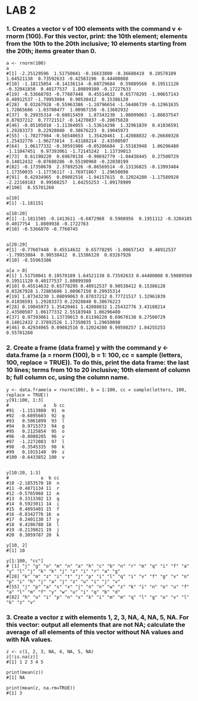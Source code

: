 # LAB 2
### 1. Creates a vector v of 100 elements with the command v <- rnorm (100). For this vector, print: the 10th element; elements from the 10th to the 20th inclusive; 10 elements starting from the 20th; items greater than 0.
```
a <- rnorm(100)
a
#[1] -2.25129596  1.51750041 -0.16633800 -0.36680419  0.10578189  1.64521138  0.73592633 -0.42583196  0.44400808
#[10] -1.18115054 -0.14136114 -0.68729684  0.59889560  0.19511120 -0.32041850  0.40177537  1.80899380 -0.17227633
#[19] -0.53668703 -0.77607448  0.45514632  0.65778295 -1.00657143  0.48912537 -1.79953084  0.90538412  0.15386128
#[28]  0.03267928 -0.55963386 -1.10796654 -1.56406739 -0.12961635  1.72865606 -1.03700477  1.00967150 -0.13602932
#[37]  0.29935314 -0.60815459  1.87343230  1.08099063 -1.86837547  0.87037212  0.77721517 -0.14270837 -0.20075828
#[46] -0.05105010 -1.11384055 -1.53614298  1.32961839  0.41036591  1.29283373  0.22928040  0.38676223  0.19045973
#[55] -1.70277984 -0.56540653  1.35420461  1.42088832 -0.26680328  1.25432776 -1.96273814  3.43188214  2.43500507
#[64]  1.06177332 -0.30591986 -0.05206684  2.55183948  1.06296480 -1.11047451  0.97393061 -1.72145242  1.13739013
#[73]  0.61198220  0.69670138 -0.90692779 -1.04438445  0.27500729  0.14012432 -0.07680286 -0.55190960 -0.22030199
#[82] -0.17350678  2.37892526 -0.86569514 -0.13136825 -0.13993484  1.17350035 -1.17736117 -1.76971867  1.29650098
#[91]  0.42934965  0.09082516 -1.94157615  0.12024280 -1.17580920 -2.22169183  0.99508257  1.84255253 -1.09178909
#[100]  0.55701260

a[10]
#[1] -1.181151

a[10:20]
#[1] -1.1811505 -0.1413611 -0.6872968  0.5988956  0.1951112 -0.3204185  0.4017754  1.8089938 -0.1722763
#[10] -0.5366870 -0.7760745


a[20:29]
#[1] -0.77607448  0.45514632  0.65778295 -1.00657143  0.48912537 -1.79953084  0.90538412  0.15386128  0.03267928
#[10] -0.55963386

a[a > 0]
#[1] 1.51750041 0.10578189 1.64521138 0.73592633 0.44400808 0.59889560 0.19511120 0.40177537 1.80899380
#[10] 0.45514632 0.65778295 0.48912537 0.90538412 0.15386128 0.03267928 1.72865606 1.00967150 0.29935314
#[19] 1.87343230 1.08099063 0.87037212 0.77721517 1.32961839 0.41036591 1.29283373 0.22928040 0.38676223
#[28] 0.19045973 1.35420461 1.42088832 1.25432776 3.43188214 2.43500507 1.06177332 2.55183948 1.06296480
#[37] 0.97393061 1.13739013 0.61198220 0.69670138 0.27500729 0.14012432 2.37892526 1.17350035 1.29650098
#[46] 0.42934965 0.09082516 0.12024280 0.99508257 1.84255253 0.55701260
```

### 2. Create a frame (data frame) y with the command y <- data.frame (a = rnorm (100), b = 1: 100, cc = sample (letters, 100, replace = TRUE)). To do this, print the data frame: the last 10 lines; terms from 10 to 20 inclusive; 10th element of column b; full column cc, using the column name.
```
y <- data.frame(a = rnorm(100), b = 1:100, cc = sample(letters, 100, replace = TRUE))
y[91:100, 1:3]
#             a   b cc
#91  -1.1513880  91  m
#92  -0.6895603  92  q
#93   0.5061899  93  l
#94   0.9715373  94  g
#95   0.2125854  95  o
#96  -0.8080205  96  v
#97  -1.2272083  97  l
#98  -0.3545335  98  k
#99   0.1915140  99  z
#100 -0.6433852 100  v


y[10:20, 1:3]
#            a  b cc
#10 -2.1853570 10  n
#11 -0.4871134 11  r
#12 -0.5765968 12  m
#13  0.3313302 13  q
#14  0.5923011 14  i
#15  0.4893401 15  f
#16 -0.8342776 16  a
#17  0.2401130 17  y
#18  0.4286788 18  l
#19 -0.2139821 19  j
#20  0.3059787 20  k

y[10, 2]
#[1] 10

y[1:100, "cc"]
# [1] "j" "g" "o" "m" "n" "a" "h" "c" "b" "n" "r" "m" "q" "i" "f" "a" "y" "l" "j" "k" "k" "j" "z" "i" "r" "a" "g"
#[28] "k" "m" "z" "i" "t" "j" "p" "i" "l" "q" "i" "v" "f" "g" "v" "n" "p" "i" "h" "j" "a" "j" "z" "u" "i" "j" "v"
#[55] "j" "p" "a" "s" "x" "j" "n" "n" "w" "z" "k" "i" "n" "o" "u" "f" "a" "l" "m" "f" "y" "w" "u" "i" "q" "b" "d"
#[82] "h" "u" "i" "p" "n" "x" "k" "i" "m" "m" "q" "l" "g" "o" "v" "l" "k" "z" "v"
```

### 3. Create a vector z with elements 1, 2, 3, NA, 4, NA, 5, NA. For this vector: output all elements that are not NA; calculate the average of all elements of this vector without NA values and with NA values.
```
z <- c(1, 2, 3, NA, 4, NA, 5, NA)
z[!is.na(z)]
#[1] 1 2 3 4 5

print(mean(z))
#[1] NA

print(mean(z, na.rm=TRUE))
#[1] 3
```
